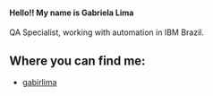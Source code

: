 #### Hello!! My name is Gabriela Lima

QA Specialist, working with automation in IBM Brazil.

## Where you can find me:

- [gabirlima](https://www.github.com/gabirlima/)